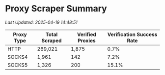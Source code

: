 # Proxy Scraper Summary

_Last Updated: 2025-04-19 14:48:51_

| Proxy Type | Total Scraped | Verified Proxies | Verification Success Rate |
|------------|--------------|------------------|--------------------------|
| HTTP | 269,021 | 1,875 | 0.7% |
| SOCKS4 | 1,961 | 142 | 7.2% |
| SOCKS5 | 1,326 | 200 | 15.1% |
